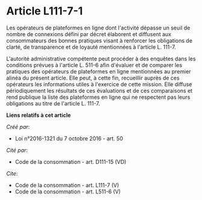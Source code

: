 # Article L111-7-1

Les opérateurs de plateformes en ligne dont l'activité dépasse un seuil de nombre de connexions défini par décret élaborent
et diffusent aux consommateurs des bonnes pratiques visant à renforcer les obligations de clarté, de transparence et de
loyauté mentionnées à l'article L. 111-7. 

L'autorité administrative compétente peut procéder à des enquêtes dans les conditions prévues à l'article L. 511-6 afin
d'évaluer et de comparer les pratiques des opérateurs de plateformes en ligne mentionnées au premier alinéa du présent
article. Elle peut, à cette fin, recueillir auprès de ces opérateurs les informations utiles à l'exercice de cette mission.
Elle diffuse périodiquement les résultats de ces évaluations et de ces comparaisons et rend publique la liste des plateformes
en ligne qui ne respectent pas leurs obligations au titre de l'article L. 111-7.

**Liens relatifs à cet article**

_Créé par_:

  - Loi n°2016-1321 du 7 octobre 2016 - art. 50

_Cité par_:

  - Code de la consommation - art. D111-15 (VD)

_Cite_:

  - Code de la consommation - art. L111-7 (V)
  - Code de la consommation - art. L511-6 (V)
